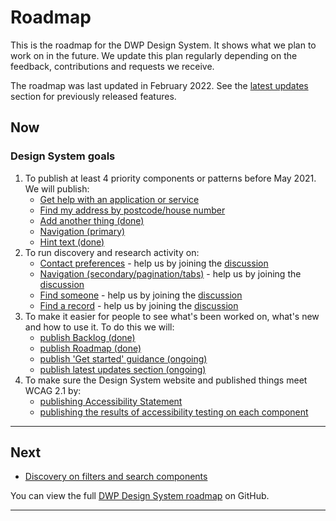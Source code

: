 # Roadmap

This is the roadmap for the DWP Design System. It shows what we plan to work on in the future. We update this plan regularly depending on the feedback, contributions and requests we receive. 

The roadmap was last updated in February 2022. See the [latest updates](/community/latest-updates) section for previously released features.

## Now
### Design System goals
1. To publish at least 4 priority components or patterns before May 2021. We will publish:
   - [Get help with an application or service](https://github.com/dwp/design-system-community-backlog/issues/23)
   - [Find my address by postcode/house number](https://github.com/dwp/design-system-community-backlog/issues/8)
   - [Add another thing (done)](/patterns/add-another-thing)
   - [Navigation (primary)](https://github.com/dwp/design-system-community-backlog/issues/25)
   - [Hint text (done)](/components/hint-text)
2. To run discovery and research activity on:
   - [Contact preferences](https://github.com/dwp/design-system/issues/244) - help us by joining the [discussion](https://github.com/dwp/design-system-community-backlog/issues/51)
   - [Navigation (secondary/pagination/tabs)](https://github.com/dwp/design-system/issues/176) - help us by joining the [discussion](https://github.com/dwp/design-system-community-backlog/issues/25)
   - [Find someone](https://github.com/dwp/design-system/issues/245) - help us by joining the [discussion](https://github.com/dwp/design-system-community-backlog/issues/31)
   - [Find a record](https://github.com/dwp/design-system/issues/249) - help us by joining the [discussion](https://github.com/dwp/design-system-community-backlog/issues/27)
3. To make it easier for people to see what's been worked on, what's new and how to use it. To do this we will:
   - [publish Backlog (done)](/community/backlog)
   - [publish Roadmap (done)](/community/roadmap)
   - [publish 'Get started' guidance (ongoing)](https://github.com/dwp/design-system/issues/216)
   - [publish latest updates section (ongoing)](/community/latest-updates)
4. To make sure the Design System website and published things meet WCAG 2.1 by:
   - [publishing Accessibility Statement](https://github.com/dwp/design-system/issues/170)
   - [publishing the results of accessibility testing on each component](https://github.com/dwp/design-system/issues/170)

<hr class="govuk-section-break govuk-section-break--visible govuk-section-break--xl">

## Next
- [Discovery on filters and search components](https://github.com/dwp/design-system/issues/179)

You can view the full [DWP Design System roadmap](https://github.com/dwp/design-system/projects/3) on GitHub.

<hr class="govuk-section-break govuk-section-break--visible govuk-section-break--xl">
